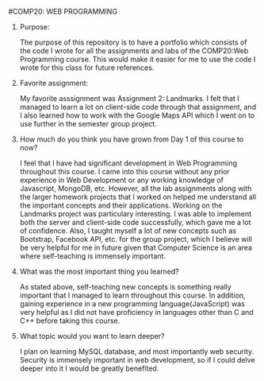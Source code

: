 #COMP20: WEB PROGRAMMING
 

1. Purpose:

   The purpose of this repository is to have a portfolio which consists of the code I wrote for all the assignments and labs of the COMP20:Web Programming course. This would make it easier for me to use the code I wrote for this class for future references. 

2. Favorite assignment:

	My favorite asssignment was Assignment 2: Landmarks. I felt that I managed to learn a lot on client-side code through that assignment, and I also learned how to work with the Google Maps API which I went on to use further in the semester group project. 

3. How much do you think you have grown from Day 1 of this course to now?

	I feel that I have had significant development in Web Programming throughout this course. I came into this course without any prior experience in Web Development or any working knowledge of Javascript, MongoDB, etc. However, all the lab assignments along with the larger homework projects that I worked on helped me understand all the important concepts and their applications. Working on the Landmarks project was particulary interesting. I was able to implement both the server and client-side code successfully, which gave me a lot of confidence. Also, I taught myself a lot of new concepts such as Bootstrap, Facebook API, etc. for the group project, which I believe will be very helpful for me in future given that Computer Science is an area where self-teaching is immensely important. 

4. What was the most important thing you learned?

	As stated above, self-teaching new concepts is something really important that I managed to learn throughout this course. In addition, gaining experience in a new programming language(JavaScript) was very helpful as I did not have proficiency in languages other than C and C++ before taking this course. 

5. What topic would you want to learn deeper?

	I plan on learning MySQL database, and most importantly web security. Security is immensely important in web development, so if I could delve deeper into it I would be greatly benefited. 


